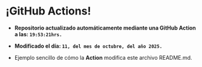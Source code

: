 # ¡GitHub Actions!
* **Repositorio actualizado automáticamente mediante una GitHub Action a las: `19:53:21hrs.`**
* **Modificado el día: `11, del mes de octubre, del año 2025.`**

* Ejemplo sencillo de cómo la **Action** modifica este archivo README.md.
